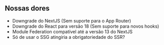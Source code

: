## Nossas dores
- Downgrade do NextJS (Sem suporte para o App Router)
- Downgrade do React para versão 18 (Sem suporte para novos hooks)
- Module Federation compatível até a versão 13 do NextJS
- Só de usar o SSG atingiria a obrigatoriedade do SSR?